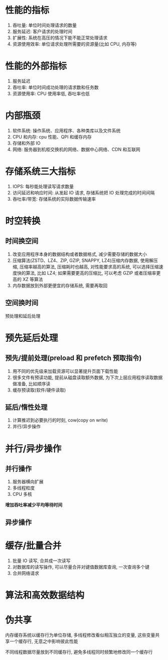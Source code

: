 # 性能的指标

1. 吞吐量: 单位时间处理请求的数量
2. 服务延迟: 客户请求的处理时间
3. 扩展性: 系统在高压的情况下能不能正常处理请求
4. 资源使用效率: 单位请求处理所需要的资源量(比如 CPU, 内存等)

# 性能的外部指标

1. 服务延迟
2. 吞吐率: 单位时间成功处理的请求数和任务数
3. 资源使用率: CPU 使用率低, 吞吐率也低

# 内部瓶颈

1. 软件系统: 操作系统、应用程序、各种类库以及文件系统
2. CPU 和内存: cpu 性能、QPI 和缓存内存
3. 存储和外部 IO
4. 网络: 服务器到机柜交换机的网络、数据中心网络、CDN 和互联网

# 存储系统三大指标

1. IOPS: 每秒能处理读写请求数量
2. 访问延迟和响应时间: 从发起 IO 请求, 存储系统把 IO 处理完成的时间间隔
3. 吞吐率/带宽: 存储系统的实际数据传输速率

# 时空转换

## 时间换空间

1. 改变应用程序本身的数据结构或者数据格式, 减少需要存储的数据大小
2. 压缩算法(ZSTD、LZ4、ZIP, GZIP, SNAPPY, LZ4)压缩内存数据, 使用解压缩, 压缩率越高的算法, 压缩耗时也越高, 对性能要求高的系统,
   可以选择压缩速度快的算法, 比如 LZ4; 如果需要更高的压缩比, 可以考虑 GZIP 或者压缩率更高的 XZ 等算法
3. 内存数据放到外部更便宜的存储系统, 需要再取回

## 空间换时间

预处理和延后处理

# 预先延后处理

## 预先/提前处理(preload 和 prefetch 预取指令)

1. 用不同的优先级来加载资源可以显著提升页面下载性能
2. 很多文件有预读功能, 提前从磁盘读取额外数据, 为下次上层应用程序读取数据做准备, 比如顺序读
3. 缓存预读取(软件/硬件读取)

## 延后/惰性处理

1. 计算推迟到必要执行的时刻, cow(copy on write)
2. 并行/异步操作

# 并行/异步操作

## 并行操作

1. 服务器横向扩展
2. 多线程粒度
3. CPU 多核

**增加吞吐率减少平均等待时间**

## 异步操作

# 缓存/批量合并

1. 批量 IO 读写, 合并成一次读写
2. 对数据库的读写操作, 可以尽量合并对键值数据库查询, 一次查询多个键
3. 合并网络请求

# 算法和高效数据结构

# 伪共享

内存缓存系统以缓存行为单位存储, 多线程修改看似相互独立的变量, 这些变量共享一个缓存行, 无意之中影响彼此性能  

不同线程数据尽量放到不同缓存行, 避免多线程同时频繁地修改同一个缓存行  